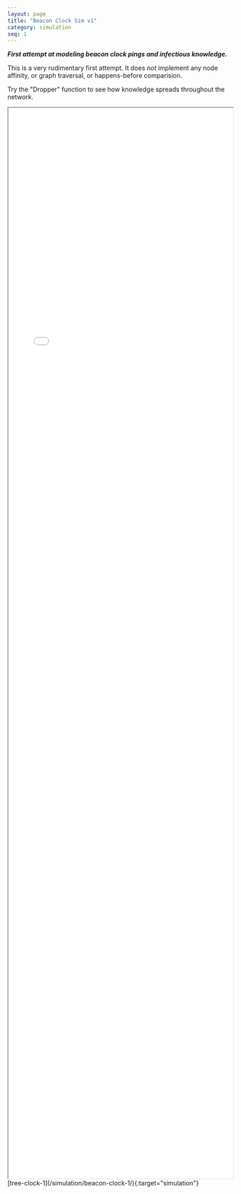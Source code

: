 ```yaml
---
layout: page
title: "Beacon Clock Sim v1"
category: simulation
seq: 1
---
```



***First attempt at modeling beacon clock pings and infectious knowledge.***

This is a very rudimentary first attempt. It does _not_ implement any node affinity, or graph traversal, or happens-before comparision.

Try the "Dropper" function to see how knowledge spreads throughout the network.


<iframe style="height: 60vh; width:100%" src="/simulation/beacon-clock-1/">
</iframe>
[tree-clock-1](/simulation/beacon-clock-1/){:target="simulation"}

